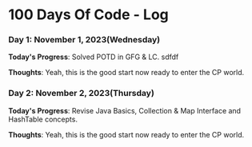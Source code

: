 # 100 Days Of Code - Log

### Day 1: November 1, 2023(Wednesday)

**Today's Progress**: Solved POTD in GFG & LC.
            sdfdf

**Thoughts**: Yeah, this is the good start now ready to enter the CP world.

### Day 2: November 2, 2023(Thursday)

**Today's Progress**: Revise Java Basics, Collection & Map Interface and HashTable concepts.

**Thoughts**: Yeah, this is the good start now ready to enter the CP world.
